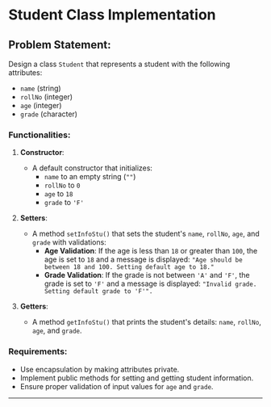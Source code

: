 # Student Class Implementation
## Problem Statement:
Design a class `Student` that represents a student with the following attributes:
- `name` (string)
- `rollNo` (integer)
- `age` (integer)
- `grade` (character)

### Functionalities:
1. **Constructor**:  
   - A default constructor that initializes:
     - `name` to an empty string (`""`)
     - `rollNo` to `0`
     - `age` to `18`
     - `grade` to `'F'`

2. **Setters**:
   - A method `setInfoStu()` that sets the student's `name`, `rollNo`, `age`, and `grade` with validations:
     - **Age Validation**: If the age is less than `18` or greater than `100`, the age is set to `18` and a message is displayed: `"Age should be between 18 and 100. Setting default age to 18."`
     - **Grade Validation**: If the grade is not between `'A'` and `'F'`, the grade is set to `'F'` and a message is displayed: `"Invalid grade. Setting default grade to 'F'".`

3. **Getters**:
   - A method `getInfoStu()` that prints the student's details: `name`, `rollNo`, `age`, and `grade`.

### Requirements:
- Use encapsulation by making attributes private.
- Implement public methods for setting and getting student information.
- Ensure proper validation of input values for `age` and `grade`.

---



